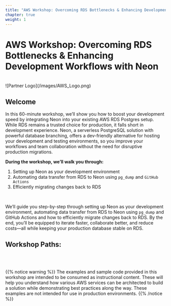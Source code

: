 ```yaml
---
title: "AWS Workshop: Overcoming RDS Bottlenecks & Enhancing Development Workflows with Neon" # MODIFY THIS TO BE THE TITLE OF YOUR WORKSHOP
chapter: true
weight: 1
---
```


# AWS Workshop: Overcoming RDS Bottlenecks & Enhancing Development Workflows with Neon <!-- CHANGE THIS TO BE THE TITLE OF YOUR WORKSHOP -->
<br>
![Partner Logo](/images/AWS_Logo.png)  <!-- ADD YOUR PARTNER LOGO HERE USING THE INSTRUCTIONS BELOW -->
<br>

## Welcome

In this 60-minute workshop, we’ll show you how to boost your development speed by integrating Neon into your existing AWS RDS Postgres setup. While RDS remains a trusted choice for production, it falls short in development experience. Neon, a serverless PostgreSQL solution with powerful database branching, offers a dev-friendly alternative for hosting your development and testing environments, so you improve your workflows and team collaboration without the need for disruptive production migrations. 




**During the workshop, we’ll walk you through:**
1. Setting up Neon as your development environment
2. Automating data transfer from RDS to Neon using ``pg_dump`` and ``GitHub Actions``
3. Efficiently migrating changes back to RDS

<br>

We’ll guide you step-by-step through setting up Neon as your development environment, automating data transfer from RDS to Neon using ``pg_dump`` and GitHub Actions and how to efficiently migrate changes back to RDS. By the end, you’ll be equipped to iterate faster, collaborate better, and reduce costs—all while keeping your production database stable on RDS.

## Workshop Paths: 





<br> 
<br>

{{% notice warning %}}
The examples and sample code provided in this workshop are intended to be consumed as instructional content. These will help you understand how various AWS services can be architected to build a solution while demonstrating best practices along the way. These examples are not intended for use in production environments.
{{% /notice %}}